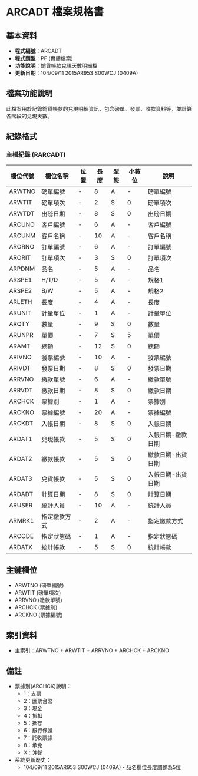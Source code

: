 # ARCADT 檔案規格書

## 基本資料
* **程式編號**：ARCADT
* **程式類型**：PF (實體檔案)
* **功能說明**：銷貨帳款兌現天數明細檔
* **更新日期**：104/09/11 2015AR953 S00WCJ (0409A)

## 檔案功能說明
此檔案用於記錄銷貨帳款的兌現明細資訊，包含磅單、發票、收款資料等，並計算各階段的兌現天數。

## 紀錄格式

### 主檔紀錄 (RARCADT)
| 欄位代號 | 欄位名稱 | 位置 | 長度 | 型態 | 小數位 | 說明 |
|----------|----------|------|------|------|--------|------|
| ARWTNO | 磅單編號 | - | 8 | A | - | 磅單編號 |
| ARWTIT | 磅單項次 | - | 2 | S | 0 | 磅單項次 |
| ARWTDT | 出磅日期 | - | 8 | S | 0 | 出磅日期 |
| ARCUNO | 客戶編號 | - | 6 | A | - | 客戶編號 |
| ARCUNM | 客戶名稱 | - | 10 | A | - | 客戶名稱 |
| ARORNO | 訂單編號 | - | 6 | A | - | 訂單編號 |
| ARORIT | 訂單項次 | - | 3 | S | 0 | 訂單項次 |
| ARPDNM | 品名 | - | 5 | A | - | 品名 |
| ARSPE1 | H/T/D | - | 5 | A | - | 規格1 |
| ARSPE2 | B/W | - | 5 | A | - | 規格2 |
| ARLETH | 長度 | - | 4 | A | - | 長度 |
| ARUNIT | 計量單位 | - | 1 | A | - | 計量單位 |
| ARQTY | 數量 | - | 9 | S | 0 | 數量 |
| ARUNPR | 單價 | - | 7 | S | 5 | 單價 |
| ARAMT | 總額 | - | 12 | S | 0 | 總額 |
| ARIVNO | 發票編號 | - | 10 | A | - | 發票編號 |
| ARIVDT | 發票日期 | - | 8 | S | 0 | 發票日期 |
| ARRVNO | 繳款單號 | - | 6 | A | - | 繳款單號 |
| ARRVDT | 繳款日期 | - | 8 | S | 0 | 繳款日期 |
| ARCHCK | 票據別 | - | 1 | A | - | 票據別 |
| ARCKNO | 票據編號 | - | 20 | A | - | 票據編號 |
| ARCKDT | 入帳日期 | - | 8 | S | 0 | 入帳日期 |
| ARDAT1 | 兌現帳款 | - | 5 | S | 0 | 入帳日期-繳款日期 |
| ARDAT2 | 繳款帳款 | - | 5 | S | 0 | 繳款日期-出貨日期 |
| ARDAT3 | 兌貨帳款 | - | 5 | S | 0 | 入帳日期-出貨日期 |
| ARDADT | 計算日期 | - | 8 | S | 0 | 計算日期 |
| ARUSER | 統計人員 | - | 10 | A | - | 統計人員 |
| ARMRK1 | 指定繳款方式 | - | 2 | A | - | 指定繳款方式 |
| ARCODE | 指定狀態碼 | - | 1 | A | - | 指定狀態碼 |
| ARDATX | 統計帳款 | - | 5 | S | 0 | 統計帳款 |

## 主鍵欄位
* ARWTNO (磅單編號)
* ARWTIT (磅單項次)
* ARRVNO (繳款單號)
* ARCHCK (票據別)
* ARCKNO (票據編號)

## 索引資料
* 主索引：ARWTNO + ARWTIT + ARRVNO + ARCHCK + ARCKNO

## 備註
* 票據別(ARCHCK)說明：
  - 1：支票
  - 2：匯票台幣
  - 3：現金
  - 4：抵扣
  - 5：抵存
  - 6：銀行保證
  - 7：託收票據
  - 8：承兌
  - X：沖銷
* 系統更新歷史：
  - 104/09/11 2015AR953 S00WCJ (0409A) - 品名欄位長度調整為5位 